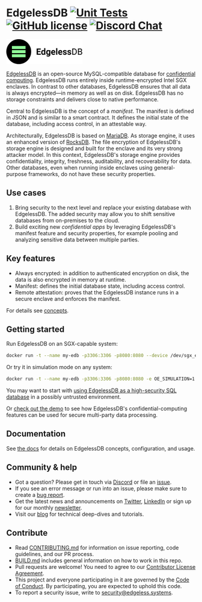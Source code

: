 EdgelessDB
[![Unit Tests][unit-tests-badge]][unit-tests]
[![GitHub license][license-badge]](LICENSE)
[![Discord Chat][discord-badge]][discord]
==

<img src="src/logo.svg" alt="logo" width="40%">

[EdgelessDB](https://edgeless.systems/products/edgelessdb) is an open-source MySQL-compatible database for [confidential computing](https://confidentialcomputing.io). EdgelessDB runs entirely inside runtime-encrypted Intel SGX enclaves. In contrast to other databases, EdgelessDB ensures that all data is always encrypted—in memory as well as on disk. EdgelessDB has no storage constraints and delivers close to native performance.

Central to EdgelessDB is the concept of a *manifest*. The manifest is defined in JSON and is similar to a smart contract. It defines the initial state of the database, including access control, in an attestable way.

Architecturally, EdgelessDB is based on [MariaDB](https://github.com/MariaDB/server). As storage engine, it uses an enhanced version of [RocksDB](https://rocksdb.org/). The file encryption of EdgelessDB's storage engine is designed and built for the enclave and its very strong attacker model. In this context, EdgelessDB's storage engine provides confidentiality, integrity, freshness, auditability, and recoverability for data. Other databases, even when running inside enclaves using general-purpose frameworks, do not have these security properties.

## Use cases

1. Bring security to the next level and replace your existing database with EdgelessDB. The added security may allow you to shift sensitive databases from on-premises to the cloud.
2. Build exciting new *confidential apps* by leveraging EdgelessDB's manifest feature and security properties, for example pooling and analyzing sensitive data between multiple parties.

## Key features

* Always encrypted: in addition to authenticated encryption on disk, the data is also encrypted in memory at runtime.
* Manifest: defines the initial database state, including access control.
* Remote attestation: proves that the EdgelessDB instance runs in a secure enclave and enforces the manifest.

For details see [concepts](https://docs.edgeless.systems/edgelessdb/getting-started/concepts).

## Getting started

Run EdgelessDB on an SGX-capable system:
```sh
docker run -t --name my-edb -p3306:3306 -p8080:8080 --device /dev/sgx_enclave --device /dev/sgx_provision ghcr.io/edgelesssys/edgelessdb-sgx-1gb
```

Or try it in simulation mode on any system:
```sh
docker run -t --name my-edb -p3306:3306 -p8080:8080 -e OE_SIMULATION=1 ghcr.io/edgelesssys/edgelessdb-sgx-1gb
```

You may want to start with [using EdgelessDB as a high-security SQL database](https://docs.edgeless.systems/edgelessdb/getting-started/quickstart-sgx) in a possibly untrusted environment.

Or [check out the demo](demo) to see how EdgelessDB's confidential-computing features can be used for secure multi-party data processing.

## Documentation

See [the docs](https://docs.edgeless.systems/edgelessdb) for details on EdgelessDB concepts, configuration, and usage.

## Community & help

* Got a question? Please get in touch via [Discord][discord] or file an [issue](https://github.com/edgelesssys/edgelessdb/issues).
* If you see an error message or run into an issue, please make sure to create a [bug report](https://github.com/edgelesssys/edgelessdb/issues).
* Get the latest news and announcements on [Twitter](https://twitter.com/EdgelessSystems), [LinkedIn](https://www.linkedin.com/company/edgeless-systems/) or sign up for our monthly [newsletter](https://www.edgeless.systems/#newsletter-signup).
* Visit our [blog](https://blog.edgeless.systems/) for technical deep-dives and tutorials.

## Contribute

* Read [CONTRIBUTING.md](CONTRIBUTING.md) for information on issue reporting, code guidelines, and our PR process.
* [BUILD.md](BUILD.md) includes general information on how to work in this repo.
* Pull requests are welcome! You need to agree to our [Contributor License Agreement](https://cla-assistant.io/edgelesssys/edgelessdb).
* This project and everyone participating in it are governed by the [Code of Conduct](/CODE_OF_CONDUCT.md). By participating, you are expected to uphold this code.
* To report a security issue, write to security@edgeless.systems.

<!-- refs -->
[unit-tests]: https://github.com/edgelesssys/edgelessdb/actions
[unit-tests-badge]: https://github.com/edgelesssys/edgelessdb/workflows/Unit%20Tests/badge.svg
[license-badge]: https://img.shields.io/github/license/edgelesssys/edgelessdb
[discord]: https://discord.gg/rH8QTH56JN
[discord-badge]: https://img.shields.io/badge/chat-on%20Discord-blue

